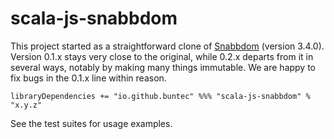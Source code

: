 # scala-js-snabbdom

This project started as a straightforward clone of [Snabbdom](https://github.com/snabbdom/snabbdom) (version 3.4.0).
Version 0.1.x stays very close to the original, while 0.2.x departs from it in several ways, notably by making many things immutable.
We are happy to fix bugs in the 0.1.x line within reason.

```
libraryDependencies += "io.github.buntec" %%% "scala-js-snabbdom" % "x.y.z"
```

See the test suites for usage examples.
